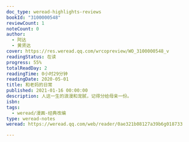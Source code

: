 ```yaml
---
doc_type: weread-highlights-reviews
bookId: "3100000548"
reviewCount: 1
noteCount: 0
author:
  - 阿达
  - 黄贤达
cover: https://res.weread.qq.com/wrcopreview/WO_3100000548_v
readingStatus: 在读
progress: 55%
totalReadDay: 2
readingTime: 0小时29分钟
readingDate: 2020-05-01
title: 和老妈的日常
published: 2021-01-16 00:00:00
description: 人这一生的浪漫和宠腻，记得分给母亲一份。
isbn: 
tags:
  - weread/漫画-经典改编
type: weread-notes
weread: https://weread.qq.com/web/reader/0ae321b08127a39b6g018733

---
```

































































































































































































